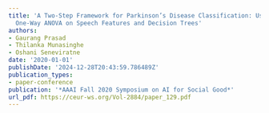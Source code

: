 ```yaml
---
title: 'A Two-Step Framework for Parkinson’s Disease Classification: Using Multiple
  One-Way ANOVA on Speech Features and Decision Trees'
authors:
- Gaurang Prasad
- Thilanka Munasinghe
- Oshani Seneviratne
date: '2020-01-01'
publishDate: '2024-12-28T20:43:59.786489Z'
publication_types:
- paper-conference
publication: '*AAAI Fall 2020 Symposium on AI for Social Good*'
url_pdf: https://ceur-ws.org/Vol-2884/paper_129.pdf
---
```

